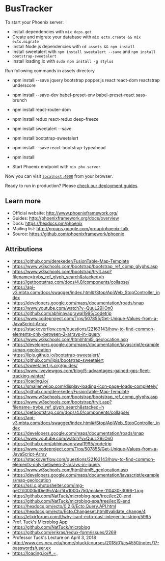 # BusTracker

To start your Phoenix server:

  * Install dependencies with `mix deps.get`
  * Create and migrate your database with `mix ecto.create && mix ecto.migrate`
  * Install Node.js dependencies with `cd assets && npm install`
  * Install sweetalert with `npm install sweetalert --save` and `npm install bootstrap-sweetalert`
  * Install loading.io with `sudo npm install -g stylus`
  
Run following commands in assets directory

* npm install --save jquery bootstrap popper.js react react-dom reactstrap underscore
* npm install --save-dev babel-preset-env babel-preset-react sass-brunch
* npm install react-router-dom
* npm install redux react-redux deep-freeze
* npm install sweetalert --save
* npm install bootstrap-sweetalert
* npm install --save react-bootstrap-typeahead
* npm install

 * Start Phoenix endpoint with `mix phx.server`
 
Now you can visit [`localhost:4000`](http://localhost:4000) from your browser.

Ready to run in production? Please [check our deployment guides](http://www.phoenixframework.org/docs/deployment).

## Learn more

  * Official website: http://www.phoenixframework.org/
  * Guides: http://phoenixframework.org/docs/overview
  * Docs: https://hexdocs.pm/phoenix
  * Mailing list: http://groups.google.com/group/phoenix-talk
  * Source: https://github.com/phoenixframework/phoenix
  
## Attributions

  * https://github.com/derekeder/FusionTable-Map-Template
  * https://www.w3schools.com/bootstrap/bootstrap_ref_comp_glyphs.asp
  * https://www.w3schools.com/bootstrap/tryit.asp?filename=trybs_ref_glyph_search&stacked=h
  * https://getbootstrap.com/docs/4.0/components/collapse/
  * https://api-v3.mbta.com/docs/swagger/index.html#/Stop/ApiWeb_StopController_index
  * https://developers.google.com/maps/documentation/roads/snap
  * https://www.youtube.com/watch?v=QuuL29iiOn0
  * https://github.com/abhinavagrawal1995/codetrip
  * https://www.codeproject.com/Tips/507855/Get-Unique-Values-from-a-JavaScript-Array 
  * https://stackoverflow.com/questions/22163143/how-to-find-common-elements-only-between-2-arrays-in-jquery 
  * https://www.w3schools.com/html/html5_geolocation.asp
  * https://developers.google.com/maps/documentation/javascript/examples/map-geolocation 
  * https://lipis.github.io/bootstrap-sweetalert/
  * https://github.com/lipis/bootstrap-sweetalert
  * https://sweetalert.js.org/guides/
  * https://www.liveviewgps.com/blog/5-advantages-gained-gps-fleet-tracking-winter/
  * https://loading.io/
  * https://smallenvelop.com/display-loading-icon-page-loads-completely/
  * https://github.com/derekeder/FusionTable-Map-Template
  * https://www.w3schools.com/bootstrap/bootstrap_ref_comp_glyphs.asp
  * https://www.w3schools.com/bootstrap/tryit.asp?filename=trybs_ref_glyph_search&stacked=h
  * https://getbootstrap.com/docs/4.0/components/collapse/
  * https://api-v3.mbta.com/docs/swagger/index.html#/Stop/ApiWeb_StopController_index
  * https://developers.google.com/maps/documentation/roads/snap
  * https://www.youtube.com/watch?v=QuuL29iiOn0
  * https://github.com/abhinavagrawal1995/codetrip
  * https://www.codeproject.com/Tips/507855/Get-Unique-Values-from-a-JavaScript-Array 
  * https://stackoverflow.com/questions/22163143/how-to-find-common-elements-only-between-2-arrays-in-jquery 
  * https://www.w3schools.com/html/html5_geolocation.asp
  * https://developers.google.com/maps/documentation/javascript/examples/map-geolocation 
  * https://ssl.c.photoshelter.com/img-get2/I0000idDiet9cV4c/fit=1000x750/mckee-110430-3096-1.jpg
  * https://github.com/NatTuck/microblog-spa/tree/lec20-end
  * https://github.com/NatTuck/microblog-spa/tree/lec19-end
  * https://hexdocs.pm/ecto/0.2.6/Ecto.Query.API.html
  * https://hexdocs.pm/ecto/Ecto.Changeset.html#validate_change/4
  * https://elixirforum.com/t/why-cant-ecto-cast-integer-to-string/5995
  * Prof. Tuck's Microblog App
  * https://github.com/NatTuck/microblog
  * https://github.com/erikras/redux-form/issues/2269
  * Professor Tuck's Lecture on April 3, 2018
  * http://www.ccs.neu.edu/home/ntuck/courses/2018/01/cs4550/notes/17-passwords/user.ex
  * https://loading.io/#_=_
